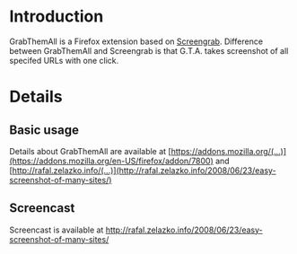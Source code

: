 # Introduction #

GrabThemAll is a Firefox extension based on [Screengrab](http://www.screengrab.org/). Difference between GrabThemAll and Screengrab is that G.T.A. takes screenshot of all specifed URLs with one click.

# Details #

## Basic usage ##

Details about GrabThemAll are available at [https://addons.mozilla.org/(...)](https://addons.mozilla.org/en-US/firefox/addon/7800) and [http://rafal.zelazko.info/(...)](http://rafal.zelazko.info/2008/06/23/easy-screenshot-of-many-sites/)

## Screencast ##

Screencast is available at http://rafal.zelazko.info/2008/06/23/easy-screenshot-of-many-sites/